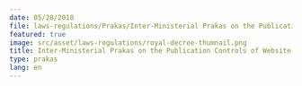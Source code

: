 ```yaml
---
date: 05/28/2018
file: laws-regulations/Prakas/Inter-Ministerial Prakas on the Publication Controls of Website and Social Media Processing via Internet in the Kingdom of Cambodia.pdf
featured: true
image: src/asset/laws-regulations/royal-decree-thumnail.png
title: Inter-Ministerial Prakas on the Publication Controls of Website and Social Media Processing via Internet in the Kingdom of Cambodia
type: prakas
lang: en
---
```

